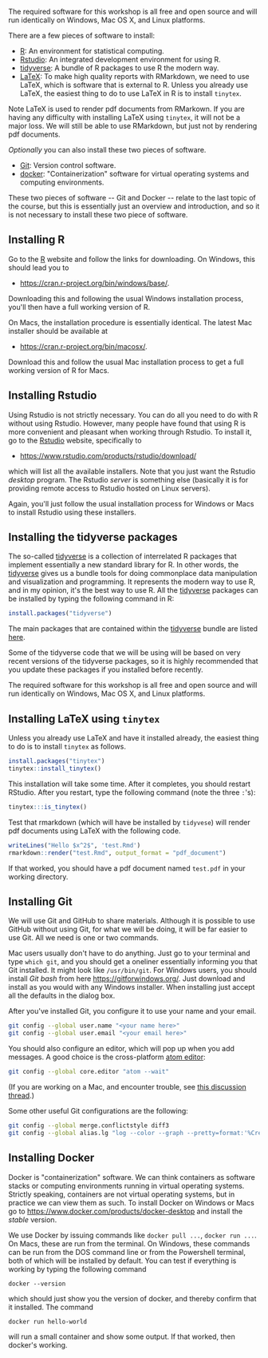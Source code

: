The required software for this workshop is all free and open source and will run identically on Windows, Mac OS X, and Linux platforms.

There are a few pieces of software to install:

-   [R](https://www.r-project.org/): An environment for statistical
    computing.
-   [Rstudio](https://www.rstudio.com/): An integrated development
    environment for using R.
-   [tidyverse](https://www.tidyverse.org/): A bundle of R packages to
    use R the modern way.
-   [LaTeX](https://www.latex-project.org/): To make high quality reports with RMarkdown, we need to use LaTeX, which is software that is external to R. Unless you already use LaTeX, the easiest thing to do to use LaTeX in R is to install `tinytex`.

Note LaTeX is used to render pdf documents from RMarkown. If you are having any difficulty with installing LaTeX using `tinytex`, it will not be a major loss. We will still be able to use RMarkdown, but just not by rendering pdf documents.

*Optionally* you can also install these two pieces of software. 

-   [Git](http://mc-stan.org/): Version control software.
-   [docker](https://github.com/paul-buerkner/brms): "Containerization" software for virtual operating systems and computing environments.

These two pieces of software -- Git and Docker -- relate to the last topic of the course, but this is essentially just an overview and introduction, and so it is not necessary to install these two piece of software.


## Installing R

Go to the [R](https://www.r-project.org/) website and follow the links
for downloading. On Windows, this should lead you to

-   <https://cran.r-project.org/bin/windows/base/>.

Downloading this and following the usual Windows installation process,
you\'ll then have a full working version of R.

On Macs, the installation procedure is essentially identical. The latest
Mac installer should be available at

-   <https://cran.r-project.org/bin/macosx/>.

Download this and follow the usual Mac installation process to get a
full working version of R for Macs.

## Installing Rstudio

Using Rstudio is not strictly necessary. You can do all you need to do
with R without using Rstudio. However, many people have found that using
R is more convenient and pleasant when working through Rstudio. To
install it, go to the [Rstudio](https://www.rstudio.com/) website,
specifically to

-   <https://www.rstudio.com/products/rstudio/download/>

which will list all the available installers. Note that you just want
the Rstudio *desktop* program. The Rstudio *server* is something else
(basically it is for providing remote access to Rstudio hosted on Linux
servers).

Again, you\'ll just follow the usual installation process for Windows or
Macs to install Rstudio using these installers.

## Installing the tidyverse packages

The so-called [tidyverse](https://www.tidyverse.org/) is a collection of
interrelated R packages that implement essentially a new standard
library for R. In other words, the
[tidyverse](https://www.tidyverse.org/) gives us a bundle tools for
doing commonplace data manipulation and visualization and programming.
It represents the modern way to use R, and in my opinion, it\'s the best
way to use R. All the [tidyverse](https://www.tidyverse.org/) packages
can be installed by typing the following command in R:

```r
install.packages("tidyverse")
```

The main packages that are contained within the
[tidyverse](https://www.tidyverse.org/) bundle are listed
[here](https://www.tidyverse.org/packages/).

Some of the tidyverse code that we will be using will be based on very recent versions of the tidyverse packages, so it is highly recommended that you update these packages if you installed before recently.

The required software for this workshop is all free and open source
and will run identically on Windows, Mac OS X, and Linux platforms.

## Installing LaTeX using `tinytex`

Unless you already use LaTeX and have it installed already, the easiest thing to do is to install `tinytex` as follows.
```r
install.packages("tinytex")
tinytex::install_tinytex()
```
This installation will take some time. After it completes, you should restart RStudio.
After you restart, type the following command (note the three `:`'s):
```r
tinytex:::is_tinytex()
```

Test that rmarkdown (which will have be installed by `tidyvese`) will render pdf documents using LaTeX with the following code.
```r
writeLines("Hello $x^2$", 'test.Rmd')
rmarkdown::render("test.Rmd", output_format = "pdf_document")
```
If that worked, you should have a pdf document named `test.pdf` in your working directory. 

## Installing Git

We will use Git and GitHub to share materials. Although it is possible to use GitHub without using Git, for what we will be doing, it will be far easier to use Git. All we need is one or two commands. 

Mac users usually don't have to do anything. Just go to your terminal and type `which git`, and you should get a oneliner essentially informing you that Git installed. It might look like `/usr/bin/git`. For Windows users, you should install *Git bash* from here https://gitforwindows.org/. Just download and install as you would with any Windows installer. When installing just accept all the defaults in the dialog box.

After you've installed Git, you configure it to use your name and your email.
```bash
git config --global user.name "<your name here>"
git config --global user.email "<your email here>"
```
You should also configure an editor, which will pop up when you add messages.
A good choice is the cross-platform [atom editor](https://atom.io):
```bash
git config --global core.editor "atom --wait"
```
(If you are working on a Mac, and encounter trouble, see [this discussion thread](https://discuss.atom.io/t/not-able-to-associate-atom-with-git-error-macos/15786).)

Some other useful Git configurations are the following:
```bash
git config --global merge.conflictstyle diff3
git config --global alias.lg "log --color --graph --pretty=format:'%Cred%h%Creset -%C(yellow)%d%Creset %s %Cgreen(%cr) %C(bold blue)<%an>%Creset' --abbrev-commit"
```

## Installing Docker

Docker is "containerization" software. We can think containers as software stacks or computing environments running in virtual operating systems. 
Strictly speaking, containers are not virtual operating systems, but in practice we can view them as such.
To install Docker on Windows or Macs go to https://www.docker.com/products/docker-desktop and install the *stable* version.

We use Docker by issuing commands like `docker pull ...`, `docker run ...`.
On Macs, these are run from the terminal.
On Windows, these commands can be run from the DOS command line or from the Powershell terminal, both of which will be installed by default.
You can test if everything is working by typing the following command
```
docker --version
```
which should just show you the version of docker, and thereby confirm that it installed.
The command
```
docker run hello-world
```
will run a small container and show some output. If that worked, then docker's working.
